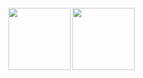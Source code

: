 <p align="middle" float="left">
  <img height="125px" src="https://github-readme-stats.vercel.app/api?username=rsouth&theme=solarized-dark&count_private=true&show_icons=true&hide=contribs&disable_animations=true&hide_title=true" /> 
  <img height="125px" src="https://github-readme-stats.vercel.app/api/top-langs/?username=rsouth&langs_count=6&theme=solarized-dark&count_private=true&show_icons=true&layout=compact&hide_title=true" />
</p>

<!--
**rsouth/rsouth** is a ✨ _special_ ✨ repository because its `README.md` (this file) appears on your GitHub profile.

Here are some ideas to get you started:

- 🔭 I’m currently working on ...
- 🌱 I’m currently learning ...
- 👯 I’m looking to collaborate on ...
- 🤔 I’m looking for help with ...
- 💬 Ask me about ...
- 📫 How to reach me: ...
- 😄 Pronouns: ...
- ⚡ Fun fact: ...

-->

